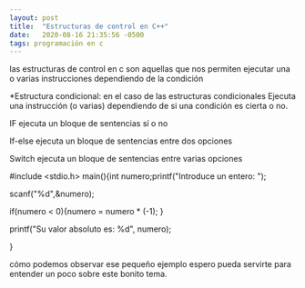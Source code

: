 ```yaml
---
layout: post
title:  "Estructuras de control en C++"
date:   2020-08-16 21:35:56 -0500
tags: programación en c
---
```

las estructuras de control en c son aquellas que nos permiten ejecutar una o varias instrucciones dependiendo de la condición

*Estructura condicional:
en el caso de las estructuras condicionales Ejecuta una instrucción (o varias) dependiendo de si una condición es cierta o no.

IF ejecuta un bloque de sentencias sí o no

If-else ejecuta un bloque de sentencias entre dos opciones

Switch ejecuta un bloque de sentencias entre varias opciones

 #include <stdio.h>
 main(){int numero;printf("Introduce un entero: ");

 scanf("%d",&numero);

 if(numero < 0){numero = numero * (-1);
}

  printf("Su valor absoluto es: %d", numero);

}

cómo podemos observar ese pequeño ejemplo espero pueda servirte
para entender un poco sobre este bonito tema.
